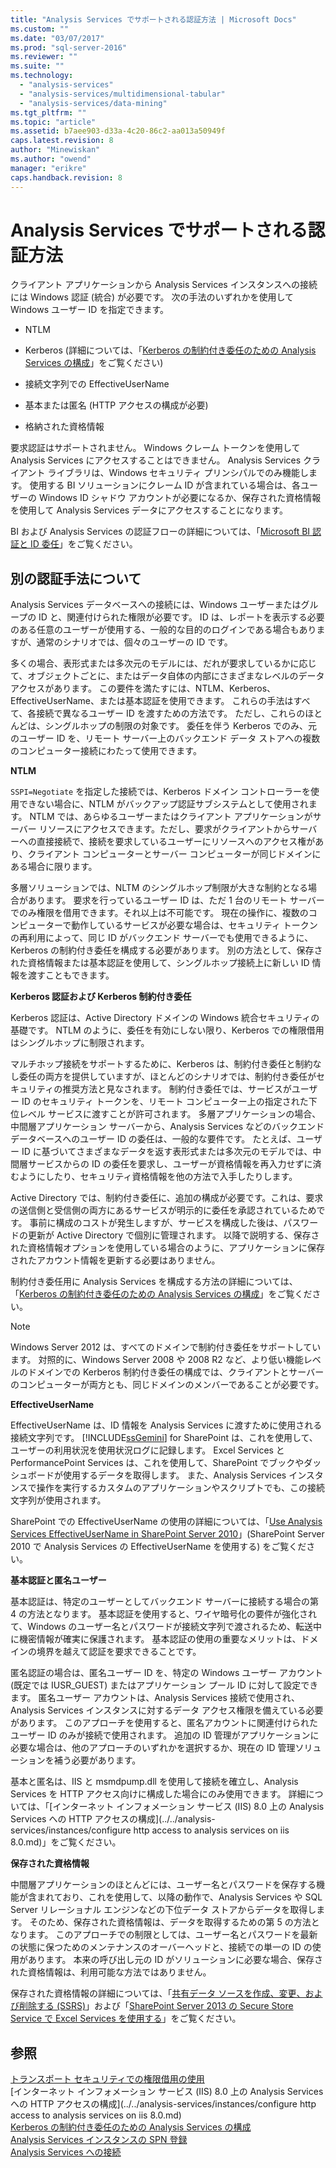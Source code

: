 ```yaml
---
title: "Analysis Services でサポートされる認証方法 | Microsoft Docs"
ms.custom: ""
ms.date: "03/07/2017"
ms.prod: "sql-server-2016"
ms.reviewer: ""
ms.suite: ""
ms.technology: 
  - "analysis-services"
  - "analysis-services/multidimensional-tabular"
  - "analysis-services/data-mining"
ms.tgt_pltfrm: ""
ms.topic: "article"
ms.assetid: b7aee903-d33a-4c20-86c2-aa013a50949f
caps.latest.revision: 8
author: "Minewiskan"
ms.author: "owend"
manager: "erikre"
caps.handback.revision: 8
---
```

# Analysis Services でサポートされる認証方法
  クライアント アプリケーションから Analysis Services インスタンスへの接続には Windows 認証 (統合) が必要です。 次の手法のいずれかを使用して Windows ユーザー ID を指定できます。  
  
-   NTLM  
  
-   Kerberos (詳細については、「[Kerberos の制約付き委任のための Analysis Services の構成](../../analysis-services/instances/configure-analysis-services-for-kerberos-constrained-delegation.md)」をご覧ください)  
  
-   接続文字列での EffectiveUserName  
  
-   基本または匿名 (HTTP アクセスの構成が必要)  
  
-   格納された資格情報  
  
 要求認証はサポートされません。 Windows クレーム トークンを使用して Analysis Services にアクセスすることはできません。 Analysis Services クライアント ライブラリは、Windows セキュリティ プリンシパルでのみ機能します。 使用する BI ソリューションにクレーム ID が含まれている場合は、各ユーザーの Windows ID シャドウ アカウントが必要になるか、保存された資格情報を使用して Analysis Services データにアクセスすることになります。  
  
 BI および Analysis Services の認証フローの詳細については、「[Microsoft BI 認証と ID 委任](http://go.microsoft.com/fwlink/?LinkID=286576)」をご覧ください。  
  
##  <a name="bkmk_auth"></a> 別の認証手法について  
 Analysis Services データベースへの接続には、Windows ユーザーまたはグループの ID と、関連付けられた権限が必要です。 ID は、レポートを表示する必要のある任意のユーザーが使用する、一般的な目的のログインである場合もありますが、通常のシナリオでは、個々のユーザーの ID です。  
  
 多くの場合、表形式または多次元のモデルには、だれが要求しているかに応じて、オブジェクトごとに、またはデータ自体の内部にさまざまなレベルのデータ アクセスがあります。 この要件を満たすには、NTLM、Kerberos、EffectiveUserName、または基本認証を使用できます。 これらの手法はすべて、各接続で異なるユーザー ID を渡すための方法です。 ただし、これらのほとんどは、シングルホップの制限の対象です。 委任を伴う Kerberos でのみ、元のユーザー ID を、リモート サーバー上のバックエンド データ ストアへの複数のコンピューター接続にわたって使用できます。  
  
 **NTLM**  
  
 `SSPI=Negotiate` を指定した接続では、Kerberos ドメイン コントローラーを使用できない場合に、NTLM がバックアップ認証サブシステムとして使用されます。 NTLM では、あらゆるユーザーまたはクライアント アプリケーションがサーバー リソースにアクセスできます。ただし、要求がクライアントからサーバーへの直接接続で、接続を要求しているユーザーにリソースへのアクセス権があり、クライアント コンピューターとサーバー コンピューターが同じドメインにある場合に限ります。  
  
 多層ソリューションでは、NLTM のシングルホップ制限が大きな制約となる場合があります。 要求を行っているユーザー ID は、ただ 1 台のリモート サーバーでのみ権限を借用できます。それ以上は不可能です。 現在の操作に、複数のコンピューターで動作しているサービスが必要な場合は、セキュリティ トークンの再利用によって、同じ ID がバックエンド サーバーでも使用できるように、Kerberos の制約付き委任を構成する必要があります。 別の方法として、保存された資格情報または基本認証を使用して、シングルホップ接続上に新しい ID 情報を渡すこともできます。  
  
 **Kerberos 認証および Kerberos 制約付き委任**  
  
 Kerberos 認証は、Active Directory ドメインの Windows 統合セキュリティの基礎です。 NTLM のように、委任を有効にしない限り、Kerberos での権限借用はシングルホップに制限されます。  
  
 マルチホップ接続をサポートするために、Kerberos は、制約付き委任と制約なし委任の両方を提供していますが、ほとんどのシナリオでは、制約付き委任がセキュリティの推奨方法と見なされます。 制約付き委任では、サービスがユーザー ID のセキュリティ トークンを、リモート コンピューター上の指定された下位レベル サービスに渡すことが許可されます。 多層アプリケーションの場合、中間層アプリケーション サーバーから、Analysis Services などのバックエンド データベースへのユーザー ID の委任は、一般的な要件です。 たとえば、ユーザー ID に基づいてさまざまなデータを返す表形式または多次元のモデルでは、中間層サービスからの ID の委任を要求し、ユーザーが資格情報を再入力せずに済むようにしたり、セキュリティ資格情報を他の方法で入手したりします。  
  
 Active Directory では、制約付き委任に、追加の構成が必要です。これは、要求の送信側と受信側の両方にあるサービスが明示的に委任を承認されているためです。 事前に構成のコストが発生しますが、サービスを構成した後は、パスワードの更新が Active Directory で個別に管理されます。 以降で説明する、保存された資格情報オプションを使用している場合のように、アプリケーションに保存されたアカウント情報を更新する必要はありません。  
  
 制約付き委任用に Analysis Services を構成する方法の詳細については、「[Kerberos の制約付き委任のための Analysis Services の構成](../../analysis-services/instances/configure-analysis-services-for-kerberos-constrained-delegation.md)」をご覧ください。  
  
> [!NOTE]  
>  Windows Server 2012 は、すべてのドメインで制約付き委任をサポートしています。 対照的に、Windows Server 2008 や 2008 R2 など、より低い機能レベルのドメインでの Kerberos 制約付き委任の構成では、クライアントとサーバーのコンピューターが両方とも、同じドメインのメンバーであることが必要です。  
  
 **EffectiveUserName**  
  
 EffectiveUserName は、ID 情報を Analysis Services に渡すために使用される接続文字列です。 [!INCLUDE[ssGemini](../../includes/ssgemini-md.md)] for SharePoint は、これを使用して、ユーザーの利用状況を使用状況ログに記録します。 Excel Services と PerformancePoint Services は、これを使用して、SharePoint でブックやダッシュボードが使用するデータを取得します。 また、Analysis Services インスタンスで操作を実行するカスタムのアプリケーションやスクリプトでも、この接続文字列が使用されます。  
  
 SharePoint での EffectiveUserName の使用の詳細については、「[Use Analysis Services EffectiveUserName in SharePoint Server 2010](http://go.microsoft.com/fwlink/?LinkId=311905)」(SharePoint Server 2010 で Analysis Services の EffectiveUserName を使用する) をご覧ください。  
  
 **基本認証と匿名ユーザー**  
  
 基本認証は、特定のユーザーとしてバックエンド サーバーに接続する場合の第 4 の方法となります。 基本認証を使用すると、ワイヤ暗号化の要件が強化されて、Windows のユーザー名とパスワードが接続文字列で渡されるため、転送中に機密情報が確実に保護されます。 基本認証の使用の重要なメリットは、ドメインの境界を越えて認証を要求できることです。  
  
 匿名認証の場合は、匿名ユーザー ID を、特定の Windows ユーザー アカウント (既定では IUSR_GUEST) またはアプリケーション プール ID に対して設定できます。 匿名ユーザー アカウントは、Analysis Services 接続で使用され、Analysis Services インスタンスに対するデータ アクセス権限を備えている必要があります。 このアプローチを使用すると、匿名アカウントに関連付けられたユーザー ID のみが接続で使用されます。 追加の ID 管理がアプリケーションに必要な場合は、他のアプローチのいずれかを選択するか、現在の ID 管理ソリューションを補う必要があります。  
  
 基本と匿名は、IIS と msmdpump.dll を使用して接続を確立し、Analysis Services を HTTP アクセス向けに構成した場合にのみ使用できます。 詳細については、「[インターネット インフォメーション サービス &#40;IIS&#41; 8.0 上の Analysis Services への HTTP アクセスの構成](../../analysis-services/instances/configure http access to analysis services on iis 8.0.md)」をご覧ください。  
  
 **保存された資格情報**  
  
 中間層アプリケーションのほとんどには、ユーザー名とパスワードを保存する機能が含まれており、これを使用して、以降の動作で、Analysis Services や SQL Server リレーショナル エンジンなどの下位データ ストアからデータを取得します。 そのため、保存された資格情報は、データを取得するための第 5 の方法となります。 このアプローチでの制限としては、ユーザー名とパスワードを最新の状態に保つためのメンテナンスのオーバーヘッドと、接続での単一の ID の使用があります。 本来の呼び出し元の ID がソリューションに必要な場合、保存された資格情報は、利用可能な方法ではありません。  
  
 保存された資格情報の詳細については、「[共有データ ソースを作成、変更、および削除する &#40;SSRS&#41;](../../reporting-services/report-data/create-modify-and-delete-shared-data-sources-ssrs.md)」および「[SharePoint Server 2013 の Secure Store Service で Excel Services を使用する](http://go.microsoft.com/fwlink/?LinkID=309869)」をご覧ください。  
  
## 参照  
 [トランスポート セキュリティでの権限借用の使用](http://go.microsoft.com/fwlink/?LinkId=311727)   
 [インターネット インフォメーション サービス &#40;IIS&#41; 8.0 上の Analysis Services への HTTP アクセスの構成](../../analysis-services/instances/configure http access to analysis services on iis 8.0.md)   
 [Kerberos の制約付き委任のための Analysis Services の構成](../../analysis-services/instances/configure-analysis-services-for-kerberos-constrained-delegation.md)   
 [Analysis Services インスタンスの SPN 登録](../../analysis-services/instances/spn-registration-for-an-analysis-services-instance.md)   
 [Analysis Services への接続](../../analysis-services/instances/connect-to-analysis-services.md)  
  
  
